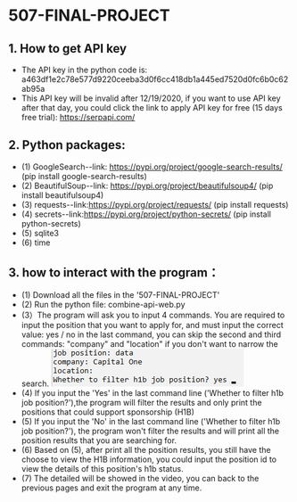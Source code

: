 # 507-FINAL-PROJECT
## 1. How to get API key
* The API key in the python code is: a463df1e2c78e577d9220ceeba3d0f6cc418db1a445ed7520d0fc6b0c62ab95a
* This API key will be invalid after 12/19/2020, if you want to use API key after that day, you could click the link to apply API key for free (15 days free trial): https://serpapi.com/
## 2. Python packages:
* (1) GoogleSearch--link: https://pypi.org/project/google-search-results/ (pip install google-search-results)
* (2) BeautifulSoup--link: https://pypi.org/project/beautifulsoup4/ (pip install beautifulsoup4)
* (3) requests--link:https://pypi.org/project/requests/ (pip install requests)
* (4) secrets--link:https://pypi.org/project/python-secrets/ (pip install python-secrets)
* (5) sqlite3
* (6) time
## 3. how to interact with the program：
* (1) Download all the files in the '507-FINAL-PROJECT'
* (2) Run the python file: combine-api-web.py
* (3）The program will ask you to input 4 commands. You are required to input the position that you want to apply for, and must input the correct value: yes / no in the last command, you can skip the second and third commands: "company" and "location" if you don't want to narrow the search. ![step1](step1.png)
* (4) If you input the 'Yes' in the last command line ('Whether to filter h1b job position?'),the program will filter the results and only print the positions that could support sponsorship (H1B)
* (5) If you input the 'No' in the last command line ('Whether to filter h1b job position?'), the program won't filter the results and will print all the position results that you are searching for. 
* (6) Based on (5), after print all the position results, you still have the choose to view the H1B information, you could input the position id to view the details of this position's h1b status.
* (7) The detailed will be showed in the video, you can back to the previous pages and exit the program at any time.
